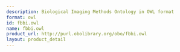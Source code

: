 ```yaml
---
description: Biological Imaging Methods Ontology in OWL format
format: owl
id: fbbi.owl
name: fbbi.owl
product_url: http://purl.obolibrary.org/obo/fbbi.owl
layout: product_detail
---
```


